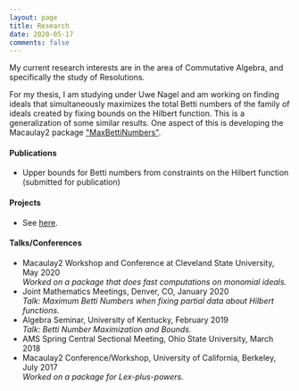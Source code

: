 ```yaml
---
layout: page
title: Research
date: 2020-05-17
comments: false
---
```

    
My current research interests are in the area of Commutative Algebra, and specifically the study of Resolutions.

For my thesis, I am studying under Uwe Nagel and am working on finding ideals that simultaneously maximizes the total Betti numbers of the family of ideals created by fixing bounds on the Hilbert function. This is a generalization of some similar results. One aspect of this is developing the Macaulay2 package ["MaxBettiNumbers"](https://jaywhite2357.github.io/MaxBettiNumbersProject/).

#### Publications
* Upper bounds for Betti numbers from constraints on the Hilbert function (submitted for publication)

#### Projects
* See [here](https://jaywhite2357.github.io/projects/).

#### Talks/Conferences
* Macaulay2 Workshop and Conference at Cleveland State University, May 2020\
*Worked on a package that does fast computations on monomial ideals.*
* Joint Mathematics Meetings, Denver, CO, January 2020\
*Talk: Maximum Betti Numbers when fixing partial data about Hilbert functions.*
* Algebra Seminar, University of Kentucky, February 2019\
*Talk: Betti Number Maximization and Bounds.*
* AMS Spring Central Sectional Meeting, Ohio State University, March 2018
* Macaulay2 Conference/Workshop, University of California, Berkeley, July 2017\
*Worked on a package for Lex-plus-powers.*

